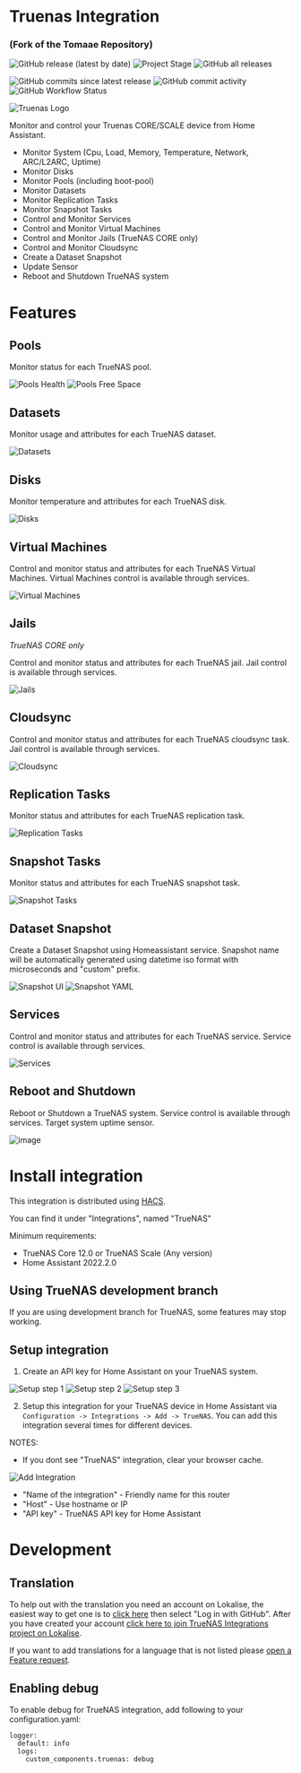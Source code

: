 # Truenas Integration 
### (Fork of the Tomaae Repository)
![GitHub release (latest by date)](https://img.shields.io/github/v/release/cyr-ius/hass-truenas?style=plastic)
![Project Stage](https://img.shields.io/badge/project%20stage-development-yellow.svg?style=plastic)
![GitHub all releases](https://img.shields.io/github/downloads/cyr-ius/hass-truenas/total?style=plastic)

![GitHub commits since latest release](https://img.shields.io/github/commits-since/cyr-ius/hass-truenas/latest?style=plastic)
![GitHub commit activity](https://img.shields.io/github/commit-activity/m/cyr-ius/hass-truenas?style=plastic)
![GitHub Workflow Status](https://img.shields.io/github/actions/workflow/status/cyr-ius/hass-truenas/ci.yml?style=plastic)

![Truenas Logo](https://raw.githubusercontent.com/cyr-ius/hass-truenas/master/docs/assets/images/ui/header.png)

Monitor and control your Truenas CORE/SCALE device from Home Assistant.
 * Monitor System (Cpu, Load, Memory, Temperature, Network, ARC/L2ARC, Uptime)
 * Monitor Disks
 * Monitor Pools (including boot-pool)
 * Monitor Datasets
 * Monitor Replication Tasks
 * Monitor Snapshot Tasks
 * Control and Monitor Services
 * Control and Monitor Virtual Machines
 * Control and Monitor Jails (TrueNAS CORE only)
 * Control and Monitor Cloudsync
 * Create a Dataset Snapshot
 * Update Sensor
 * Reboot and Shutdown TrueNAS system
 

# Features
## Pools
Monitor status for each TrueNAS pool.

![Pools Health](https://raw.githubusercontent.com/cyr-ius/hass-truenas/master/docs/assets/images/ui/pool_healthy.png)
![Pools Free Space](https://raw.githubusercontent.com/cyr-ius/hass-truenas/master/docs/assets/images/ui/pool_free.png)

## Datasets
Monitor usage and attributes for each TrueNAS dataset.

![Datasets](https://raw.githubusercontent.com/cyr-ius/hass-truenas/master/docs/assets/images/ui/dataset.png)

## Disks
Monitor temperature and attributes for each TrueNAS disk.

![Disks](https://raw.githubusercontent.com/cyr-ius/hass-truenas/master/docs/assets/images/ui/disk.png)

## Virtual Machines
Control and monitor status and attributes for each TrueNAS Virtual Machines.
Virtual Machines control is available through services.

![Virtual Machines](https://raw.githubusercontent.com/cyr-ius/hass-truenas/master/docs/assets/images/ui/vm.png)

## Jails
*TrueNAS CORE only*

Control and monitor status and attributes for each TrueNAS jail.
Jail control is available through services.

![Jails](https://raw.githubusercontent.com/cyr-ius/hass-truenas/master/docs/assets/images/ui/jail.png)

## Cloudsync
Control and monitor status and attributes for each TrueNAS cloudsync task.
Jail control is available through services.

![Cloudsync](https://raw.githubusercontent.com/cyr-ius/hass-truenas/master/docs/assets/images/ui/cloudsync.png)

## Replication Tasks
Monitor status and attributes for each TrueNAS replication task.

![Replication Tasks](https://raw.githubusercontent.com/cyr-ius/hass-truenas/master/docs/assets/images/ui/replication.png)

## Snapshot Tasks
Monitor status and attributes for each TrueNAS snapshot task.

![Snapshot Tasks](https://raw.githubusercontent.com/cyr-ius/hass-truenas/master/docs/assets/images/ui/snapshottask.png)

## Dataset Snapshot
Create a Dataset Snapshot using Homeassistant service.
Snapshot name will be automatically generated using datetime iso format with microseconds and "custom" prefix. 

![Snapshot UI](https://raw.githubusercontent.com/cyr-ius/hass-truenas/master/docs/assets/images/ui/snapshot_ui.png)
![Snapshot YAML](https://raw.githubusercontent.com/cyr-ius/hass-truenas/master/docs/assets/images/ui/snapshot_yaml.png)

## Services
Control and monitor status and attributes for each TrueNAS service.
Service control is available through services.

![Services](https://raw.githubusercontent.com/cyr-ius/hass-truenas/master/docs/assets/images/ui/service.png)

## Reboot and Shutdown
Reboot or Shutdown a TrueNAS system.
Service control is available through services.
Target system uptime sensor.

![image](https://user-images.githubusercontent.com/36953052/221521930-f8f789e6-deec-4cc2-b11e-740caa056e44.png)

# Install integration
This integration is distributed using [HACS](https://hacs.xyz/).

You can find it under "Integrations", named "TrueNAS"

Minimum requirements:
* TrueNAS Core 12.0 or TrueNAS Scale (Any version)
* Home Assistant 2022.2.0

## Using TrueNAS development branch
If you are using development branch for TrueNAS, some features may stop working.

## Setup integration
1. Create an API key for Home Assistant on your TrueNAS system.

![Setup step 1](https://raw.githubusercontent.com/cyr-ius/hass-truenas/master/docs/assets/images/ui/setup_1.png)
![Setup step 2](https://raw.githubusercontent.com/cyr-ius/hass-truenas/master/docs/assets/images/ui/setup_2.png)
![Setup step 3](https://raw.githubusercontent.com/cyr-ius/hass-truenas/master/docs/assets/images/ui/setup_3.png)

2. Setup this integration for your TrueNAS device in Home Assistant via `Configuration -> Integrations -> Add -> TrueNAS`.
You can add this integration several times for different devices.

NOTES: 
- If you dont see "TrueNAS" integration, clear your browser cache.

![Add Integration](https://raw.githubusercontent.com/cyr-ius/hass-truenas/master/docs/assets/images/ui/setup_integration.png)
* "Name of the integration" - Friendly name for this router
* "Host" - Use hostname or IP
* "API key" - TrueNAS API key for Home Assistant 

# Development

## Translation
To help out with the translation you need an account on Lokalise, the easiest way to get one is to [click here](https://lokalise.com/login/) then select "Log in with GitHub".
After you have created your account [click here to join TrueNAS Integrations project on Lokalise](https://app.lokalise.com/public/9252786762290237258f09.36273104/).

If you want to add translations for a language that is not listed please [open a Feature request](https://github.com/cyr-ius/hass-truenas/issues/new?labels=enhancement&title=%5BLokalise%5D%20Add%20new%20translations%20language).

## Enabling debug
To enable debug for TrueNAS integration, add following to your configuration.yaml:
```
logger:
  default: info
  logs:
    custom_components.truenas: debug
```
